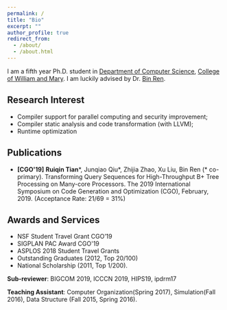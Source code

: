 ```yaml
---
permalink: /
title: "Bio"
excerpt: ""
author_profile: true
redirect_from: 
  - /about/
  - /about.html
---
```


<!-- ## Bio -->

I am a fifth year Ph.D. student in [Department of Computer Science](https://www.wm.edu/as/computerscience/index.php), [College of William and Mary](https://www.wm.edu/). I am luckily advised by Dr. [Bin Ren](http://www.cs.wm.edu/~bren/). 

## Research Interest
- Compiler support for parallel computing and security improvement;
- Compiler static analysis and code transformation (with LLVM);
- Runtime optimization

## Publications
- **[CGO'19]** **Ruiqin Tian**\*, Junqiao Qiu\*, Zhijia Zhao, Xu Liu, Bin Ren (\* co-primary). Transforming Query Sequences for High-Throughput B+ Tree Processing on Many-core Processors. The 2019 International Symposium on Code Generation and Optimization (CGO), February, 2019. (Acceptance Rate: 21/69 = 31%)

## Awards and Services
- NSF Student Travel Grant CGO’19
- SIGPLAN PAC Award CGO'19
- ASPLOS 2018 Student Travel Grants
- Outstanding Graduates (2012, Top 20/100)
- National Scholarship (2011, Top 1/200).

**Sub-reviewer**: BIGCOM 2019, ICCCN 2019, HIPS19, ipdrm17

**Teaching Assistant**: Computer Organization(Spring 2017),  Simulation(Fall 2016),  Data Structure (Fall 2015, Spring 2016).